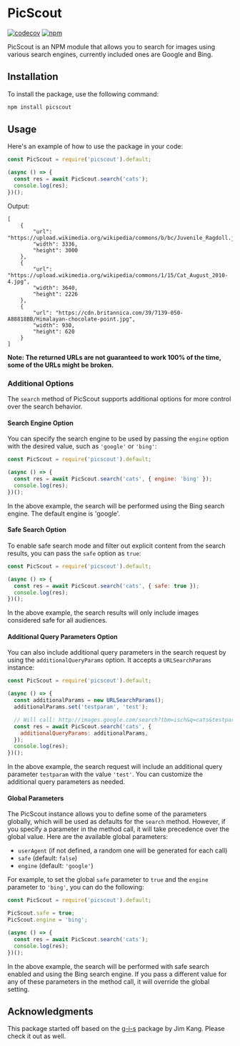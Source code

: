 # PicScout

[![codecov](https://codecov.io/gh/JMax45/picscout/branch/master/graph/badge.svg?token=6HK7W42XCV)](https://codecov.io/gh/JMax45/picscout)
[![npm](https://img.shields.io/npm/v/picscout?logo=npm)](https://www.npmjs.com/package/picscout)

PicScout is an NPM module that allows you to search for images using various search engines, currently included ones are Google and Bing.

## Installation

To install the package, use the following command:

```bash
npm install picscout
```

## Usage

Here's an example of how to use the package in your code:

```javascript
const PicScout = require('picscout').default;

(async () => {
  const res = await PicScout.search('cats');
  console.log(res);
})();
```

Output:

```
[
    {
        "url": "https://upload.wikimedia.org/wikipedia/commons/b/bc/Juvenile_Ragdoll.jpg",
        "width": 3336,
        "height": 3000
    },
    {
        "url": "https://upload.wikimedia.org/wikipedia/commons/1/15/Cat_August_2010-4.jpg",
        "width": 3640,
        "height": 2226
    },
    {
        "url": "https://cdn.britannica.com/39/7139-050-A88818BB/Himalayan-chocolate-point.jpg",
        "width": 930,
        "height": 620
    }
]
```

**Note: The returned URLs are not guaranteed to work 100% of the time, some of the URLs might be broken.**

### Additional Options

The `search` method of PicScout supports additional options for more control over the search behavior.

#### Search Engine Option

You can specify the search engine to be used by passing the `engine` option with the desired value, such as `'google'` or `'bing'`:

```javascript
const PicScout = require('picscout').default;

(async () => {
  const res = await PicScout.search('cats', { engine: 'bing' });
  console.log(res);
})();
```

In the above example, the search will be performed using the Bing search engine. The default engine is 'google'.

#### Safe Search Option

To enable safe search mode and filter out explicit content from the search results, you can pass the `safe` option as `true`:

```javascript
const PicScout = require('picscout').default;

(async () => {
  const res = await PicScout.search('cats', { safe: true });
  console.log(res);
})();
```

In the above example, the search results will only include images considered safe for all audiences.

#### Additional Query Parameters Option

You can also include additional query parameters in the search request by using the `additionalQueryParams` option. It accepts a `URLSearchParams` instance:

```javascript
const PicScout = require('picscout').default;

(async () => {
  const additionalParams = new URLSearchParams();
  additionalParams.set('testparam', 'test');

  // Will call: http://images.google.com/search?tbm=isch&q=cats&testparam=test
  const res = await PicScout.search('cats', {
    additionalQueryParams: additionalParams,
  });
  console.log(res);
})();
```

In the above example, the search request will include an additional query parameter `testparam` with the value `'test'`. You can customize the additional query parameters as needed.

#### Global Parameters

The PicScout instance allows you to define some of the parameters globally, which will be used as defaults for the `search` method. However, if you specify a parameter in the method call, it will take precedence over the global value. Here are the available global parameters:

- `userAgent` (if not defined, a random one will be generated for each call)
- `safe` (default: `false`)
- `engine` (default: `'google'`)

For example, to set the global `safe` parameter to `true` and the `engine` parameter to `'bing'`, you can do the following:

```javascript
const PicScout = require('picscout').default;

PicScout.safe = true;
PicScout.engine = 'bing';

(async () => {
  const res = await PicScout.search('cats');
  console.log(res);
})();
```

In the above example, the search will be performed with safe search enabled and using the Bing search engine. If you pass a different value for any of these parameters in the method call, it will override the global setting.

## Acknowledgments

This package started off based on the [g-i-s](https://github.com/jimkang/g-i-s) package by Jim Kang. Please check it out as well.

